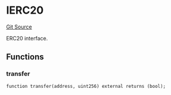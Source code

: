 # IERC20
[Git Source](https://github.com/NaniDAO/accounts/blob/33a542184db4330f73d0a20b57e8976a75cb8aba/src/validators/PaymentValidator.sol)

ERC20 interface.


## Functions
### transfer


```solidity
function transfer(address, uint256) external returns (bool);
```

